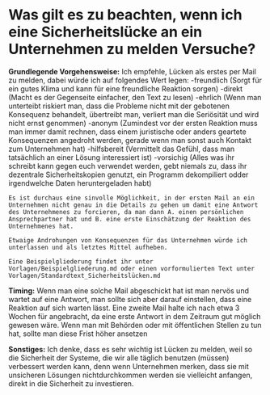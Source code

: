 # Was gilt es zu beachten, wenn ich eine Sicherheitslücke an ein Unternehmen zu melden Versuche?
**Grundlegende Vorgehensweise:**
    Ich empfehle, Lücken als erstes per Mail zu melden, dabei würde ich auf folgendes Wert legen:
        -freundlich (Sorgt für ein gutes Klima und kann für eine freundliche Reaktion sorgen)
        -direkt (Macht es der Gegenseite einfacher, den Text zu lesen)
        -ehrlich (Wenn man unterteibt riskiert man, dass die Probleme nicht mit der gebotenen Konsequenz behandelt, übertreibt man, verliert man die Seriösität und wird nicht ernst genommen)
        -anonym (Zumindest vor der ersten Reaktion muss man immer damit rechnen, dass einem juristische oder anders geartete Konsequenzen angedroht werden, gerade wenn man sonst auch Kontakt zum Unternehmen hat)
        -hilfsbereit (Vermittelt das Gefühl, dass man tatsächlich an einer Lösung interessiert ist)
        -vorsichig (Alles was ihr schreibt kann gegen euch verwendet werden, gebt niemals zu, dass ihr dezentrale Sicherheitskopien genutzt, ein Programm dekompiliert odder irgendwelche Daten heruntergeladen habt)
        
    Es ist durchaus eine sinvolle Möglichkeit, in der ersten Mail an ein Unternehmen nicht genau in die Details zu gehen um damit eine Antwort des Unternehmenes zu forcieren, da man dann A. einen persönlichen Ansprechpartner hat und B. eine erste Einschätzung der Reaktion des Unternehmenes hat.
    
    Etwaige Androhungen von Konsequenzen für das Unternehmen würde ich unterlassen und als letztes Mittel aufheben.
    
    Eine Beispielgliederung findet ihr unter Vorlagen/Beispielgliederung.md oder einen vorformulierten Text unter Vorlagen/Standardtext_Sicherheitslücken.md
    
**Timing:**
    Wenn man eine solche Mail abgeschickt hat ist man nervös und wartet auf eine Antwort, man sollte sich aber darauf einstellen, dass eine Reaktion auf sich warten lässt.
    Eine zweite Mail halte ich nach etwa 3 Wochen für angebracht, da eine erste Antwort in dem Zeitraum gut möglich gewesen wäre.
    Wenn man mit Behörden oder mit öffentlichen Stellen zu tun hat, sollte man diese Frist höher ansetzen
    
**Sonstiges:**
    Ich denke, dass es sehr wichtig ist Lücken zu melden, weil so die Sicherheit der Systeme, die wir alle täglich benutzen (müssen) verbessert werden kann, denn wenn Unternehmen merken, dass sie mit unsicheren Lösungen nichtdurchkommen werden sie vielleicht anfangen, direkt in die Sicherheit zu investieren.
